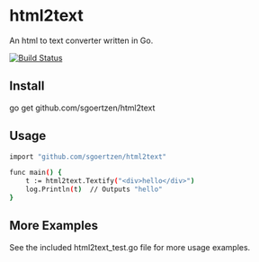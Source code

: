 # html2text
An html to text converter written in Go.  

[![Build Status](https://travis-ci.org/sgoertzen/html2text.svg)](https://travis-ci.org/sgoertzen/html2text)

## Install
go get github.com/sgoertzen/html2text

## Usage
```sh
import "github.com/sgoertzen/html2text"

func main() {
	t := html2text.Textify("<div>hello</div>")
	log.Println(t)  // Outputs "hello"
}
```

## More Examples
See the included html2text_test.go file for more usage examples.